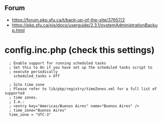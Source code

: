## Forum
* https://forum.pkp.sfu.ca/t/back-up-of-the-site/37657/2
* https://pkp.sfu.ca/ojs/docs/userguide/2.3.1/systemAdministrationBackup.html

# config.inc.php (check this settings)

      ; Enable support for running scheduled tasks
      ; Set this to On if you have set up the scheduled tasks script to
      ; execute periodically
        scheduled_tasks = Off
		
	  ; Site time zone
      ; Please refer to lib/pkp/registry/timeZones.xml for a full list of supported
      ; time zones.
      ; I.e.:
      ; <entry key="Americas/Buenos Aires" name="Buenos Aires" />
      ; time_zone="Buenos Aires"
      time_zone = "UTC-3"
	  
	  
	  
	  